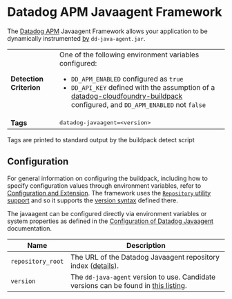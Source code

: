 # Datadog APM Javaagent Framework
The [Datadog APM]() Javaagent Framework allows your application to be dynamically instrumented [by][datadog-javaagent] `dd-java-agent.jar`.

<table>
  <tr>
    <td><strong>Detection Criterion</strong></td><td>One of the following environment variables configured:
      <ul>
        <li><code>DD_APM_ENABLED</code> configured as <code>true</code></li>
        <li><code>DD_API_KEY</code> defined with the assumption of a <a href='https://github.com/DataDog/datadog-cloudfoundry-buildpack'>datadog-cloudfoundry-buildpack</a> configured, and <code>DD_APM_ENABLED</code> not <code>false</code></li>
      </ul>
    </td>
  </tr>
  <tr>
    <td><strong>Tags</strong></td>
    <td><tt>datadog-javaagent=&lt;version&gt;</tt></td>
  </tr>
</table>

Tags are printed to standard output by the buildpack detect script

## Configuration
For general information on configuring the buildpack, including how to specify configuration values through environment variables, refer to [Configuration and Extension][].
The framework uses the [`Repository` utility support][repositories] and so it supports the [version syntax][] defined there.

The javaagent can be configured directly via environment variables or system properties as defined in the [Configuration of Datadog Javaagent][] documentation.


| Name | Description
| ---- | -----------
| `repository_root` | The URL of the Datadog Javaagent repository index ([details][repositories]).
| `version` | The `dd-java-agent` version to use. Candidate versions can be found in [this listing][].


[Configuration and Extension]: ../README.md#configuration-and-extension
[Datadog APM]: https://www.datadoghq.com/product/apm/
[datadog-javaagent]: https://github.com/datadog/dd-trace-java
[Configuration of Datadog Javaagent]: https://docs.datadoghq.com/tracing/setup_overview/setup/java/#configuration
[this listing]: https://raw.githubusercontent.com/datadog/dd-trace-java/cloudfoundry/index.yml
[repositories]: extending-repositories.md
[version syntax]: extending-repositories.md#version-syntax-and-ordering
